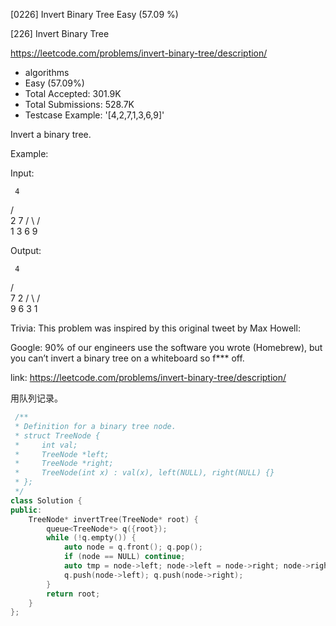 [0226] Invert Binary Tree                                           Easy   (57.09 %)

<!--front-->	
[226] Invert Binary Tree  

https://leetcode.com/problems/invert-binary-tree/description/

* algorithms
* Easy (57.09%)
* Total Accepted:    301.9K
* Total Submissions: 528.7K
* Testcase Example:  '[4,2,7,1,3,6,9]'

Invert a binary tree.

Example:

Input:


     4
   /   \
  2     7
 / \   / \
1   3 6   9

Output:


     4
   /   \
  7     2
 / \   / \
9   6 3   1

Trivia:
This problem was inspired by this original tweet by Max Howell:

Google: 90% of our engineers use the software you wrote (Homebrew), but you can’t invert a binary tree on a whiteboard so f*** off.






<!--back-->

link: https://leetcode.com/problems/invert-binary-tree/description/

用队列记录。

```cpp
 /**
 * Definition for a binary tree node.
 * struct TreeNode {
 *     int val;
 *     TreeNode *left;
 *     TreeNode *right;
 *     TreeNode(int x) : val(x), left(NULL), right(NULL) {}
 * };
 */
class Solution {
public:
    TreeNode* invertTree(TreeNode* root) {
        queue<TreeNode*> q({root});
        while (!q.empty()) {
            auto node = q.front(); q.pop();
            if (node == NULL) continue;
            auto tmp = node->left; node->left = node->right; node->right = tmp;
            q.push(node->left); q.push(node->right);
        }
        return root;
    }
};
```


